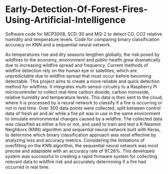 # Early-Detection-Of-Forest-Fires-Using-Artificial-Intelligence
Software code for MCP3008, SCD-30 and MQ-2 to detect CO, CO2 relative humidity and temperature levels. Code for comparing binary classification accuracy on KNN and a sequential neural network.

As temperatures rise and dry seasons lengthen globally, the risk posed by wildfires to the economy, environment and public health grow dramatically due to increasing wildfire spread and frequency. Current methods of wildfire detection rely on the human eye or satellites, which are unpredictable due to wildfire spread that must occur before becoming detectable. This project aims to create a more reliable and quick detection method for wildfires. It integrates multi-sensor circuitry to a Raspberry Pi microcontroller to collect real-time carbon dioxide, carbon monoxide, relative humidity and temperature levels. This data is then sent to the cloud, where it is processed by a neural network to classify if a fire is occurring or not in real time. Over 300 data points were collected, split between control data of fresh air and air while a fire pit was in use in the same environment to simulate environmental changes caused by a wildfire. The collected data was classified as either a fire or not, and used to train and test a K-Nearest Neighbors (KNN) algorithm and sequential neural network built with Keras, to determine which binary classification approach was most effective by analyzing loss and accuracy metrics. Considering the limitations of overfitting on the KNN algorithm, the sequential neural network was most precise and adaptable with an accuracy rate of 97.26%. This developed system was successful in creating a rapid firmware system for collecting relevant data to wildfire risk and accurately determining if a fire had occurred in real time.
